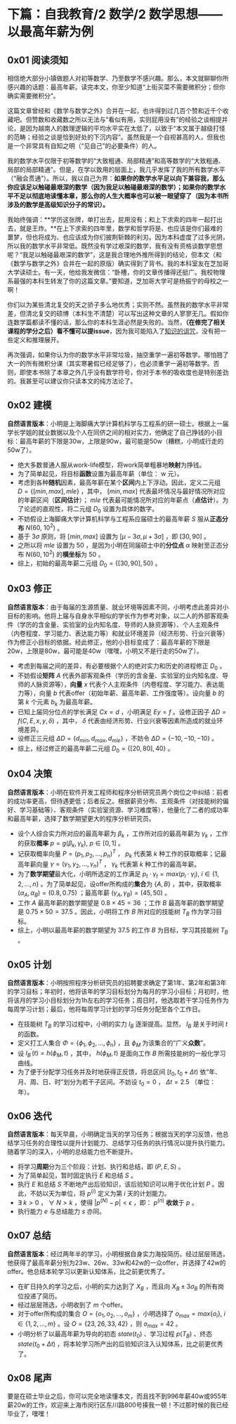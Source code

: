 # 下篇：自我教育/2 数学/2 数学思想——以最高年薪为例

## 0x01 阅读须知

相信绝大部分小镇做题人对初等数学、乃至数学不感兴趣。那么，本文就聊聊你所感兴趣的话题：最高年薪。读完本文，你至少知道“上街买菜不需要微积分；但你确实需要微积分”。

这篇文章曾经和《数学与数学之外》合并在一起，也许得到过几百个赞和近千个收藏吧。但赞数和收藏数之所以无法与“看似有用，实则屁用没有”的经验之谈相提并论，是因为越南人的数理逻辑的平均水平实在太低了，以致于“本文属于越级打怪的范畴；经验之谈是恰到好处的下沉内容”。虽然我是一个自视甚高的人，但我也是一个非常具有自知之明（“见自己”的必要条件）的人。

我的数学水平仅限于初等数学的“大致粗通、局部精通”和高等数学的“大致粗通、局部的局部精通”。但是，在学以致用的层面上，我几乎发挥了我的所有数学水平（“融会贯通”）。所以，我以自己为界：**如果你的数学水平足以向下兼容我，那么你应该足以触碰最艰深的数学（因为我足以触碰最艰深的数学）；如果你的数学水平不足以彻底地读懂本章，那么你的人生大概率也可以被一眼望穿了（因为本书所涉及的数学是高级知识分子的常识）。**

我始终强调：**学历这张牌，单打出去，屁用没有；和上下求索的四年一起打出去，就是王炸。**在上下求索的四年里，数学和哲学将是、也应该是你们最难的噩梦，但也将成为、也应该成为你们披荆斩棘的利刃。因为本科虚度了过多光阴，所以我的数学水平非常低。既然没有学过艰深的数学，我有没有资格谈数学思想呢？“我足以触碰最艰深的数学”，这是我合理地外推所得到的结论，但本文（和《数学与数学之外》合并在一起的原版）确实得到了背书。我的本科室友在芝加哥大学读硕士。有一天，他给我发微信：“卧槽，你的文章传播得还挺广。我校物理系最强的本科生转发了你的这篇文章。”要知道，芝加哥大学可是杨振宁的母校之一啊！

你们以为某些清北复交的天之骄子多么地优秀；实则不然。虽然我的数学水平非常差，但清北复交的硕博（本科生不清楚）可以写出这种文章的人寥寥无几。假如你连数学篇都读不懂的话，那么你的本科生涯必然是失败的。当然，**（在修完了相关课程的学分之后）看不懂可以提issue**，因为我可能陷入了[知识的诅咒](https://en.wikipedia.org/wiki/Curse_of_knowledge)，没有把一些定义和推理展开。

再次强调，如果你认为你的数学水平非常垃圾，抽空重学一遍初等数学。哪怕翘了大一的所有微积分课（其实寒暑假已经足够了），也必须重学一遍初等数学。否则，即使本书除了本章之外几乎没有数学符号，你对于本书的吸收度也是特别差劲的。我甚至可以建议你只读本文的纯方法论了。

## 0x02 建模

**自然语言版本**：小明是上海脚痛大学计算机科学与工程系的研一硕士。根据上一届学长学姐的就业数据以及个人在同侪之间的相对实力，他确定了自己挣钱的小目标：最高年薪的下限是30w，上限是90w，最可能是50w（糟糕，小明成行走的50w了）。

- 绝大多数普通人服从work-life模型，将work简单粗暴地**映射**为挣钱。
- 为了简单起见，将目标**函数**设置为最高年薪（单位： $\text{w}$ 元）。
- 考虑到各种**随机**因素，最高年薪在某个**区间**内上下浮动。因此，定义二元组 $D = \left\{ \left[ min, max \right] , mle \right\}$ ，其中， $\left[ min, max \right]$ 代表最坏情况与最好情况所对应的年薪区间（**区间估计**）； $mle$ 代表最可能情况所对应的年薪点（**点估计**）。为了论述的直观性，将二元组 $D_0$ 设置为具体的数字。
- 不妨假设上海脚痛大学计算机科学与工程系应届硕士的最高年薪 $S$ 服从**正态分布** $N \left( 60,\ 10^2 \right)$ 。
- 基于 $3\sigma$ 原则，将 $\left[ min, max \right]$ 设置为 $\left[ \mu - 3\sigma , \mu + 3\sigma \right]$ ，即 $\left[ 30, 90 \right]$ 。
- 之所以将 $mle$ 设置为 $50$ ，是因为小明在同届硕士中的**分位点** $\alpha$ 映射至正态分布 $N \left( 60, 10^2 \right)$ 的**横坐标**为 $50$ 。
- 综上，初始的最高年薪二元组 $D_0 = \left\{ \left[ 30, 90 \right], 50 \right\}$ 。

## 0x03 修正

**自然语言版本**：由于每届的生源质量、就业环境等因素不同，小明考虑此差异对小目标的影响。他将上届与自身水平相似的学长作为参考对象，以二人的外部客观条件（学历的含金量、实验室的业内知名度、导师的人脉资源等）、个人主观条件（内卷程度、学习能力、表达能力等）和就业环境差异（经济形势、行业兴衰等）作为修正小目标的依据。经此修正，他的小目标变成了：最高年薪的下限是20w，上限是80w，最可能是40w（嘿嘿，小明又不是行走的50w了）。

- 考虑到每届之间的差异，有必要根据个人的绝对实力和历史的进程修正 $D_0$ 。
- 不妨假设**矩阵** $A$ 代表外部客观条件（学历的含金量、实验室的业内知名度、导师的人脉资源等），**向量** $x$ 代表个人主观条件（内卷程度、学习能力、表达能力等），向量 $b$ 代表offer（初始年薪、最高年薪、工作强度等）。设向量 $b$ 的第 $k$ 个元素 $b_k$ 为最高年薪。
- 已知上届同分位点的学长满足 $Cx = d$ ，小明满足 $Ey=f$ 。设修正因子 $\Delta D = f \left( C, E, x, y, \delta \right)$ ，其中， $\delta$ 代表由经济形势、行业兴衰等因素所造成的就业环境差异。
- 设修正三元组 $\Delta D = \left\{ d_{min}, d_{max}, d_{mle} \right\}$ ，不妨令 $\Delta D = \left\{ -10, -10, -10 \right\}$ 。
- 综上，经过修正的最高年薪二元组 $D_0 = \left\{ \left[ 20, 80 \right], 40 \right\}$ 。

## 0x04 决策

**自然语言版本**：小明在软件开发工程师和程序分析研究员两个岗位之中纠结：前者的成功率更高，但待遇更低；后者反之。根据薪资分布、主观条件（对技能树的偏好、学习基础等）、客观条件（实验室资源、学习难度等），他量化了二者的成功率和最高年薪，选择了数学期望更大的程序分析研究员。

- 设个人综合实力所对应的最高年薪为 $\beta_k$ ，工作所对应的最高年薪为 $\gamma_k$ ，工作的获取**概率** $p = g \left( \beta_k, \gamma_k \right),\ p \in \left[ 0, 1 \right]$ 。
- 记获取概率向量 $P = \left( p_1, p_2, …,p_n \right)^T$ ， $p_k$ 代表第 $k$ 种工作的获取概率；记最高年薪向量 $\gamma = \left( \gamma_1, \gamma_2, …, \gamma_n \right)^T$ ， $\gamma_k$ 代表第 $k$ 种工作的最高年薪。
- 为了**数学期望**最大化，小明所选定的工作满足 $p_t · \gamma_t = max \left( p_i · \gamma_i \right),\ i \in \left\{ 1, 2, …, n \right\}$ 。为了简单起见，设offer所构成的**集合**为 $\left\{ A, B \right\}$ ，其中，获取概率 $\left( \alpha_A, \alpha_B \right) = \left( 0.8, 0.75 \right)$ ；最高年薪 $\left( \gamma_A, \gamma_B \right) = \left( 45, 50 \right)$ 。
- 工作 $A$ 最高年薪的数学期望是 $0.8 × 45 = 36$ ；工作 $B$ 最高年薪的数学期望是 $0.75 × 50 = 37.5$ 。因此，小明将工作 $B$ 所对应的技能树 $T_B$ 作为学习目标。
- 综上，小明以最高年薪的数学期望为 $37.5$ 的工作 $B$ 为目标，学习其技能树 $T_B$ 。

## 0x05 计划

**自然语言版本**：小明按照程序分析研究员的招聘要求确定了第1年、第2年和第3年的学习目标；年初时，他将该年的学习目标划分为每月的学习小目标；月初时，他将该月的学习小目标划分为1h左右的学习任务；周日时，他选取若干学习任务作为每周学习计划；最后，他将每周学习计划的学习任务分配至各个工作日。

- 在技能树 $T_B$ 的学习过程中，小明的实力 $I_B$ 逐渐提高。显然， $I_B$ 是关于时间 $t$ 的函数。
- 定义打工人集合 $\Phi = \left\{ \phi_1, \phi_2, …, \phi_n \right\}$ ，且 $\phi_M$ 为该集合的“广义**众数**”。
- 设 $I_B^{\prime}(t) = h \left( \phi_M, t \right)$ ，其中， $h \left( \phi_M, t \right)$ 是面向工作 $B$ 所需技能树的一般化学习曲线。
- 为了便于分配学习任务并及时地获得正反馈，将总区间 $\left[ t_0, t_0 + \Delta t \right)$ 依“年、月、周、日、时”划分为若干子区间。不妨设 $t_0 = 0$ ， $\Delta t = 2.5$ （单位：年）。

## 0x06 迭代

**自然语言版本**：每天早晨，小明确定当天的学习任务；根据当天的学习反馈，他总结学习任务的合理性以提升计划能力、总结学习任务的执行情况以提升执行能力。随着学习的深入，小明的总结能力也不断提升。

- 将学习**周期**分为三个阶段：计划、执行和总结，即 $\left( P, E, S \right)$ 。
- 为了简单起见，暂时固定执行 $E$ 和总结 $S$ 。
- 执行 $E$ 和总结 $S$ 不断地产出后验知识，该后验知识可以用于优化计划 $P$ 。因此，不妨以天为单位，将 $p^{(i)}$ 定义为第 $i$ 天的计划能力。
-  $\exists\ k > 0$ ， $\forall\ N > k$ ，使得 $\left| p^{(N)} - p \right| < \epsilon$ ，即： $p^{(n)}$ **收敛**于 $p$ 。
- 执行能力 $e$ 与总结能力 $s$ 亦同。

## 0x07 总结

**自然语言版本**：经过两年半的学习，小明根据自身实力海投简历。经过层层筛选，他获得了最高年薪分别为23w、26w、33w和42w的一众offer，并选择了42w的offer。他总结本轮学习以更新认知体系，比之前更优秀了。

- 在旷日持久的学习之后，小明的实力达到了 $X_B$ ，而且向 $X_B ± 3\sigma_B$ 的所有岗位投递了简历。
- 经过层层筛选，小明收到了 $m$ 个offer。
- 对于offer所构成的集合 $O = \left\{ o_1, o_2, …, o_m \right\}$ ，小明选择了 $o_{max} = max \left\{ o_i \right\},\ i \in \left\{ 1, 2, …, m \right\}$ 。设 $O = \left\{ 23, 26, 33, 42 \right\}$ ，则 $o_{max} = 42$ 。
- 小明分析了以最高年薪为导向的初态 $state \left( t_0 \right)$ 、学习过程 $p \left( T_B \right)$ 、终态 $state \left( t_0 + \Delta t \right)$ ，将本轮学习所产出的后验知识注入认知体系，比之前更优秀了。

## 0x08 尾声

要是在硕士毕业之后，你可以完全地读懂本文，而且找不到996年薪40w或955年薪20w的工作，欢迎来上海市闵行区东川路800号揍我一顿！不过那时候的我已经毕业了，嘿嘿！